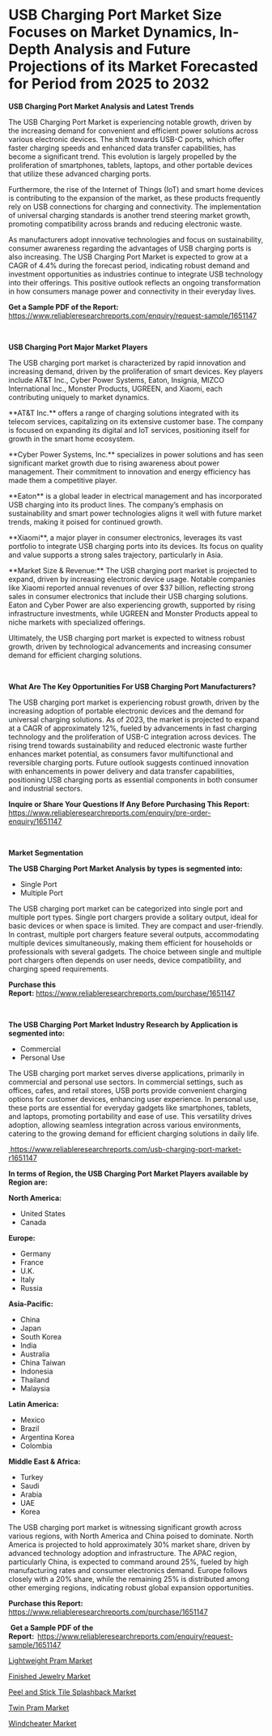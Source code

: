 <p><h1>USB Charging Port Market Size Focuses on Market Dynamics, In-Depth Analysis and Future Projections of its Market Forecasted for Period from 2025 to 2032</h1></p><p><strong>USB Charging Port Market Analysis and Latest Trends</strong></p>
<p><p>The USB Charging Port Market is experiencing notable growth, driven by the increasing demand for convenient and efficient power solutions across various electronic devices. The shift towards USB-C ports, which offer faster charging speeds and enhanced data transfer capabilities, has become a significant trend. This evolution is largely propelled by the proliferation of smartphones, tablets, laptops, and other portable devices that utilize these advanced charging ports.</p><p>Furthermore, the rise of the Internet of Things (IoT) and smart home devices is contributing to the expansion of the market, as these products frequently rely on USB connections for charging and connectivity. The implementation of universal charging standards is another trend steering market growth, promoting compatibility across brands and reducing electronic waste.</p><p>As manufacturers adopt innovative technologies and focus on sustainability, consumer awareness regarding the advantages of USB charging ports is also increasing. The USB Charging Port Market is expected to grow at a CAGR of 4.4% during the forecast period, indicating robust demand and investment opportunities as industries continue to integrate USB technology into their offerings. This positive outlook reflects an ongoing transformation in how consumers manage power and connectivity in their everyday lives.</p></p>
<p><strong>Get a Sample PDF of the Report:&nbsp;</strong> <a href="https://www.reliableresearchreports.com/enquiry/request-sample/1651147?utm_campaign=8&utm_medium=2&utm_source=Github&utm_content=ia&utm_term=04042025&utm_id=usb-charging-port">https://www.reliableresearchreports.com/enquiry/request-sample/1651147</a></p>
<p>&nbsp;</p>
<p><strong>USB Charging Port Major Market Players</strong></p>
<p><p>The USB charging port market is characterized by rapid innovation and increasing demand, driven by the proliferation of smart devices. Key players include AT&T Inc., Cyber Power Systems, Eaton, Insignia, MIZCO International Inc., Monster Products, UGREEN, and Xiaomi, each contributing uniquely to market dynamics.</p><p>**AT&T Inc.** offers a range of charging solutions integrated with its telecom services, capitalizing on its extensive customer base. The company is focused on expanding its digital and IoT services, positioning itself for growth in the smart home ecosystem.</p><p>**Cyber Power Systems, Inc.** specializes in power solutions and has seen significant market growth due to rising awareness about power management. Their commitment to innovation and energy efficiency has made them a competitive player.</p><p>**Eaton** is a global leader in electrical management and has incorporated USB charging into its product lines. The company’s emphasis on sustainability and smart power technologies aligns it well with future market trends, making it poised for continued growth.</p><p>**Xiaomi**, a major player in consumer electronics, leverages its vast portfolio to integrate USB charging ports into its devices. Its focus on quality and value supports a strong sales trajectory, particularly in Asia.</p><p>**Market Size & Revenue:** The USB charging port market is projected to expand, driven by increasing electronic device usage. Notable companies like Xiaomi reported annual revenues of over $37 billion, reflecting strong sales in consumer electronics that include their USB charging solutions. Eaton and Cyber Power are also experiencing growth, supported by rising infrastructure investments, while UGREEN and Monster Products appeal to niche markets with specialized offerings.</p><p>Ultimately, the USB charging port market is expected to witness robust growth, driven by technological advancements and increasing consumer demand for efficient charging solutions.</p></p>
<p>&nbsp;</p>
<p><strong>What Are The Key Opportunities For USB Charging Port Manufacturers?</strong></p>
<p><p>The USB charging port market is experiencing robust growth, driven by the increasing adoption of portable electronic devices and the demand for universal charging solutions. As of 2023, the market is projected to expand at a CAGR of approximately 12%, fueled by advancements in fast charging technology and the proliferation of USB-C integration across devices. The rising trend towards sustainability and reduced electronic waste further enhances market potential, as consumers favor multifunctional and reversible charging ports. Future outlook suggests continued innovation with enhancements in power delivery and data transfer capabilities, positioning USB charging ports as essential components in both consumer and industrial sectors.</p></p>
<p><strong>Inquire or Share Your Questions If Any Before Purchasing This Report:</strong> <a href="https://www.reliableresearchreports.com/enquiry/pre-order-enquiry/1651147?utm_campaign=8&utm_medium=2&utm_source=Github&utm_content=ia&utm_term=04042025&utm_id=usb-charging-port">https://www.reliableresearchreports.com/enquiry/pre-order-enquiry/1651147</a></p>
<p>&nbsp;</p>
<p><strong>Market Segmentation</strong></p>
<p><strong>The USB Charging Port Market Analysis by types is segmented into:</strong></p>
<p><ul><li>Single Port</li><li>Multiple Port</li></ul></p>
<p><p>The USB charging port market can be categorized into single port and multiple port types. Single port chargers provide a solitary output, ideal for basic devices or when space is limited. They are compact and user-friendly. In contrast, multiple port chargers feature several outputs, accommodating multiple devices simultaneously, making them efficient for households or professionals with several gadgets. The choice between single and multiple port chargers often depends on user needs, device compatibility, and charging speed requirements.</p></p>
<p><strong>Purchase this Report:&nbsp;</strong><a href="https://www.reliableresearchreports.com/purchase/1651147?utm_campaign=8&utm_medium=2&utm_source=Github&utm_content=ia&utm_term=04042025&utm_id=usb-charging-port">https://www.reliableresearchreports.com/purchase/1651147</a></p>
<p>&nbsp;</p>
<p><strong>The USB Charging Port Market Industry Research by Application is segmented into:</strong></p>
<p><ul><li>Commercial</li><li>Personal Use</li></ul></p>
<p><p>The USB charging port market serves diverse applications, primarily in commercial and personal use sectors. In commercial settings, such as offices, cafes, and retail stores, USB ports provide convenient charging options for customer devices, enhancing user experience. In personal use, these ports are essential for everyday gadgets like smartphones, tablets, and laptops, promoting portability and ease of use. This versatility drives adoption, allowing seamless integration across various environments, catering to the growing demand for efficient charging solutions in daily life.</p></p>
<p><a href="https://www.reliableresearchreports.com/usb-charging-port-market-r1651147?utm_campaign=8&utm_medium=2&utm_source=Github&utm_content=ia&utm_term=04042025&utm_id=usb-charging-port">&nbsp;https://www.reliableresearchreports.com/usb-charging-port-market-r1651147</a></p>
<p><strong>In terms of Region, the USB Charging Port Market Players available by Region are:</strong></p>
<p>
    <p> <strong> North America: </strong>
        <ul>
            <li>United States</li>
            <li>Canada</li>
        </ul>
        </p> 
    <p> <strong> Europe: </strong>
        <ul>
            <li>Germany</li>
            <li>France</li>
            <li>U.K.</li>
            <li>Italy</li>
            <li>Russia</li>
        </ul>
        </p> 
    <p> <strong> Asia-Pacific: </strong>
        <ul>
            <li>China</li>
            <li>Japan</li>
            <li>South Korea</li>
            <li>India</li>
            <li>Australia</li>
            <li>China Taiwan</li>
            <li>Indonesia</li>
            <li>Thailand</li>
            <li>Malaysia</li>
        </ul>
        </p> 
    <p> <strong> Latin America: </strong>
        <ul>
            <li>Mexico</li>
            <li>Brazil</li>
            <li>Argentina Korea</li>
            <li>Colombia</li>
        </ul>
        </p> 
    <p> <strong> Middle East & Africa: </strong>
        <ul>
            <li>Turkey</li>
            <li>Saudi</li>
            <li>Arabia</li>
            <li>UAE</li>
            <li>Korea</li>
        </ul>
    </p>
    </p>
<p><p>The USB charging port market is witnessing significant growth across various regions, with North America and China poised to dominate. North America is projected to hold approximately 30% market share, driven by advanced technology adoption and infrastructure. The APAC region, particularly China, is expected to command around 25%, fueled by high manufacturing rates and consumer electronics demand. Europe follows closely with a 20% share, while the remaining 25% is distributed among other emerging regions, indicating robust global expansion opportunities.</p></p>
<p><strong>Purchase this Report: </strong><a href="https://www.reliableresearchreports.com/purchase/1651147?utm_campaign=8&utm_medium=2&utm_source=Github&utm_content=ia&utm_term=04042025&utm_id=usb-charging-port">https://www.reliableresearchreports.com/purchase/1651147</a></p>
<p>&nbsp;<strong>Get a Sample PDF of the Report:&nbsp;&nbsp;</strong><a href="https://www.reliableresearchreports.com/enquiry/request-sample/1651147?utm_campaign=8&utm_medium=2&utm_source=Github&utm_content=ia&utm_term=04042025&utm_id=usb-charging-port">https://www.reliableresearchreports.com/enquiry/request-sample/1651147</a></p>
<p><strong></strong></p>
<p><p><a href="https://github.com/braisykhwezi/Market-Research-Report-List-1/blob/main/lightweight-pram-market.md?utm_campaign=8&utm_medium=2&utm_source=Github&utm_content=ia&utm_term=04042025&utm_id=usb-charging-port">Lightweight Pram Market</a></p><p><a href="https://github.com/marteionun0/Market-Research-Report-List-1/blob/main/finished-jewelry-market.md?utm_campaign=8&utm_medium=2&utm_source=Github&utm_content=ia&utm_term=04042025&utm_id=usb-charging-port">Finished Jewelry Market</a></p><p><a href="https://github.com/shpirttangim48/Market-Research-Report-List-1/blob/main/peel-and-stick-tile-splashback-market.md?utm_campaign=8&utm_medium=2&utm_source=Github&utm_content=ia&utm_term=04042025&utm_id=usb-charging-port">Peel and Stick Tile Splashback Market</a></p><p><a href="https://github.com/lugnabirue/Market-Research-Report-List-1/blob/main/twin-pram-market.md?utm_campaign=8&utm_medium=2&utm_source=Github&utm_content=ia&utm_term=04042025&utm_id=usb-charging-port">Twin Pram Market</a></p><p><a href="https://github.com/gakpasulgun/Market-Research-Report-List-1/blob/main/windcheater-market.md?utm_campaign=8&utm_medium=2&utm_source=Github&utm_content=ia&utm_term=04042025&utm_id=usb-charging-port">Windcheater Market</a></p></p>